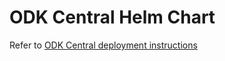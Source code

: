 # ODK Central Helm Chart

Refer to [ODK Central deployment instructions](https://docs.openg2p.org/deployment/external-components-setup/odk-central-deployment)
